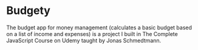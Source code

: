 # Budgety
The budget app for money management (calculates a basic budget based on a list of income and expenses) is a project I built in The Complete JavaScript Course on Udemy taught by Jonas Schmedtmann.